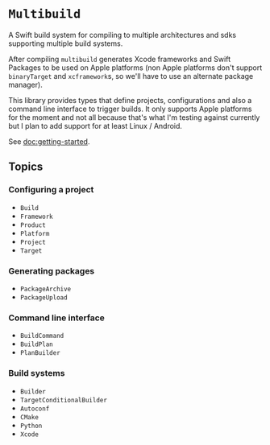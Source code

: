 # ``Multibuild``

A Swift build system for compiling to multiple architectures and sdks supporting multiple build systems.

After compiling `multibuild` generates Xcode frameworks and Swift Packages to be used on Apple platforms (non Apple platforms don't support `binaryTarget` and `xcframework`s, so we'll have to use an alternate package manager).

This library provides types that define projects, configurations and also a command line interface to trigger builds.
It only supports Apple platforms for the moment and not all because that's what I'm testing against currently but I plan to add support for at least Linux / Android.

See <doc:getting-started>.

## Topics

### Configuring a project

- ``Build``
- ``Framework``
- ``Product``
- ``Platform``
- ``Project``
- ``Target``

### Generating packages

- ``PackageArchive``
- ``PackageUpload``

### Command line interface

- ``BuildCommand``
- ``BuildPlan``
- ``PlanBuilder``

### Build systems

- ``Builder``
- ``TargetConditionalBuilder``
- ``Autoconf``
- ``CMake``
- ``Python``
- ``Xcode``